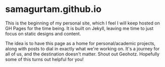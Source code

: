# samagurtam.github.io
This is the beginning of my personal site, which I feel I will keep hosted on GH Pages for the time being. It is built on Jekyll, leaving me time to just focus on static designs and content.

The idea is to have this page as a home for personal/academic projects, along with posts to dial in exactly what we're working on. It's a journey for all of us, and the destination doesn't matter. Shout out Geohotz. Hopefully some of this turns out helpful for you!